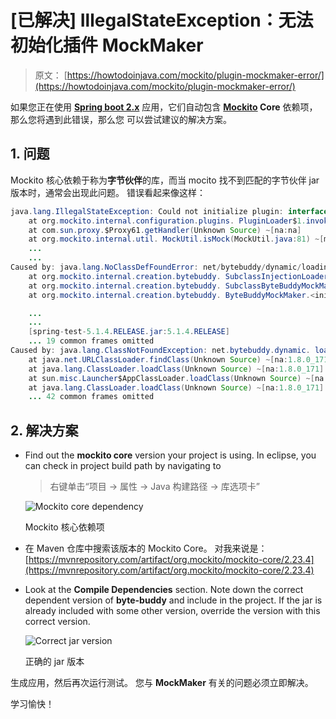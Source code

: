 # [已解决] IllegalStateException：无法初始化插件 MockMaker

> 原文： [https://howtodoinjava.com/mockito/plugin-mockmaker-error/](https://howtodoinjava.com/mockito/plugin-mockmaker-error/)

如果您正在使用 [**Spring boot 2.x**](https://howtodoinjava.com/spring-boot2/spring-boot-mockmvc-example/) 应用，它们自动包含 **[Mockito](https://howtodoinjava.com/mockito/junit-mockito-example/) Core** 依赖项，那么您将遇到此错误，那么您 可以尝试建议的解决方案。

## 1\. 问题

Mockito 核心依赖于称为**字节伙伴**的库，而当 mocito 找不到匹配的字节伙伴 jar 版本时，通常会出现此问题。 错误看起来像这样：

```java
java.lang.IllegalStateException: Could not initialize plugin: interface org.mockito.plugins.MockMaker (alternate: null)
	at org.mockito.internal.configuration.plugins. PluginLoader$1.invoke(PluginLoader.java:74) ~[mockito-core-2.23.4.jar:na]
	at com.sun.proxy.$Proxy61.getHandler(Unknown Source) ~[na:na]
	at org.mockito.internal.util. MockUtil.isMock(MockUtil.java:81) ~[mockito-core-2.23.4.jar:na]
	...
	...
Caused by: java.lang.NoClassDefFoundError: net/bytebuddy/dynamic/loading/ ClassInjector$UsingReflection
	at org.mockito.internal.creation.bytebuddy. SubclassInjectionLoader.<init>(SubclassInjectionLoader.java:28) ~[mockito-core-2.23.4.jar:na]
	at org.mockito.internal.creation.bytebuddy. SubclassByteBuddyMockMaker.<init>(SubclassByteBuddyMockMaker.java:33) ~[mockito-core-2.23.4.jar:na]
	at org.mockito.internal.creation.bytebuddy. ByteBuddyMockMaker.<init>(ByteBuddyMockMaker.java:21) ~[mockito-core-2.23.4.jar:na]

	...
	...
	[spring-test-5.1.4.RELEASE.jar:5.1.4.RELEASE]
	... 19 common frames omitted
Caused by: java.lang.ClassNotFoundException: net.bytebuddy.dynamic. loading.ClassInjector$UsingReflection
	at java.net.URLClassLoader.findClass(Unknown Source) ~[na:1.8.0_171]
	at java.lang.ClassLoader.loadClass(Unknown Source) ~[na:1.8.0_171]
	at sun.misc.Launcher$AppClassLoader.loadClass(Unknown Source) ~[na:1.8.0_171]
	at java.lang.ClassLoader.loadClass(Unknown Source) ~[na:1.8.0_171]
	... 42 common frames omitted

```

## 2\. 解决方案

*   Find out the **mockito core** version your project is using. In eclipse, you can check in project build path by navigating to

    > 右键单击“项目 -> 属性 -> Java 构建路径 -> 库选项卡”

    ![Mockito core dependency](img/067f94791d941c5c21ed28ebb74ec1ab.png)

    Mockito 核心依赖项



*   在 Maven 仓库中搜索该版本的 Mockito Core。 对我来说是： [https://mvnrepository.com/artifact/org.mockito/mockito-core/2.23.4](https://mvnrepository.com/artifact/org.mockito/mockito-core/2.23.4)
*   Look at the **Compile Dependencies** section. Note down the correct dependent version of **byte-buddy** and include in the project. If the jar is already included with some other version, override the version with this correct version.

    ![Correct jar version](img/50c49b7d50a42bfc051c1c4c9cec05d9.png)

    正确的 jar 版本



生成应用，然后再次运行测试。 您与 **MockMaker** 有关的问题必须立即解决。

学习愉快！